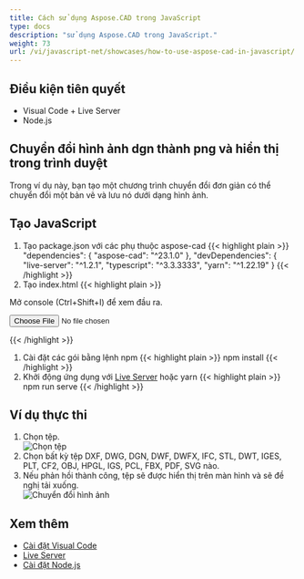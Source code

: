 ```yaml
---
title: Cách sử dụng Aspose.CAD trong JavaScript
type: docs
description: "sử dụng Aspose.CAD trong JavaScript."
weight: 73
url: /vi/javascript-net/showcases/how-to-use-aspose-cad-in-javascript/
---
```


## Điều kiện tiên quyết
- Visual Code + Live Server
- Node.js

## Chuyển đổi hình ảnh dgn thành png và hiển thị trong trình duyệt

Trong ví dụ này, bạn tạo một chương trình chuyển đổi đơn giản có thể chuyển đổi một bản vẽ và lưu nó dưới dạng hình ảnh.

## Tạo JavaScript

1. Tạo package.json với các phụ thuộc aspose-cad
{{< highlight plain >}}
"dependencies": {
    "aspose-cad": "^23.1.0"
  },
 "devDependencies": {
    "live-server": "^1.2.1",
    "typescript": "^3.3.3333",
    "yarn": "^1.22.19"
  }
{{< /highlight >}}
1. Tạo index.html
{{< highlight plain >}}
<!DOCTYPE html>
Mở console (Ctrl+Shift+I) để xem đầu ra.

<script src="./node_modules/aspose-cad/dotnet.js"></script>
<script type="module" src="./node_modules/aspose-cad/es2015/index-js.js"></script>

<body>
	<input id="file" type="file">
	<img id="image" />
</body>

<script>
window.onload = async function () {
	document.querySelector('input').addEventListener('change', function() {
      var reader = new FileReader();
      reader.onload = function() {
      
          var arrayBuffer = this.result;
          var array = new Uint8Array(arrayBuffer);
          
		  //LẤY ĐỊNH DẠNG TẬP TIN
		  fileFormat = Aspose.CAD.Image.getFileFormat(array);
          console.log(fileFormat);
		  
		  // TẢI
		  file = Aspose.CAD.Image.load(array);
          console.log(file);
		  
		  // LƯU
		  exportedFilePromise = Aspose.CAD.Image.save(array, new Aspose.CAD.PngOptions());
		  exportedFilePromise.then(exportedFile => {
			console.log(exportedFile);
			
			var urlCreator = window.URL || window.webkitURL;
			var blob = new Blob([exportedFile], { type: 'application/octet-stream' });
            var imageUrl = urlCreator.createObjectURL(blob);
            document.querySelector("#image").src = imageUrl;
		  });
      }
	  
      reader.readAsArrayBuffer(this.files[0]);
    }, 
	false);
};
</script>
{{< /highlight >}}

1. Cài đặt các gói bằng lệnh npm
{{< highlight plain >}}
npm install
{{< /highlight >}}
1. Khởi động ứng dụng với [Live Server](https://marketplace.visualstudio.com/items?itemName=ritwickdey.LiveServer/) hoặc yarn
{{< highlight plain >}}
npm run serve
{{< /highlight >}}

## Ví dụ thực thi

1. Chọn tệp.<br>
![Chọn tệp](/cad/_assets/javascript-net/javascript-net/choose-file.png)<br>
1. Chọn bất kỳ tệp DXF, DWG, DGN, DWF, DWFX, IFC, STL, DWT, IGES, PLT, CF2, OBJ, HPGL, IGS, PCL, FBX, PDF, SVG nào.
1. Nếu phản hồi thành công, tệp sẽ được hiển thị trên màn hình và sẽ đề nghị tải xuống.<br>
![Chuyển đổi hình ảnh](/cad/_assets/javascript-net/javascript-net/convert-image.png)<br>
## Xem thêm

- [Cài đặt Visual Code](https://code.visualstudio.com/)
- [Live Server](https://marketplace.visualstudio.com/items?itemName=ritwickdey.LiveServer/)
- [Cài đặt Node.js](https://nodejs.org/en/)
